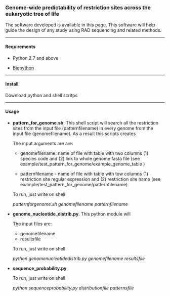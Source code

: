### Genome-wide predictability of restriction sites across the eukaryotic tree of life

The software developed is available in this page. This software will help guide the design of any study using RAD sequencing and related methods.

----------------
#### Requirements

- Python 2.7 and above

- [Biopython](http://biopython.org/wiki/Main_Page)

----------------
#### Install

Download python and shell scritps 

----------------
#### Usage




- **pattern_for_genome.sh**.  This shell script will search all the restriction sites from the input file (patternfilename) in every genome from the input file (genomefilename). As a result this scripts creates  

	The input arguments are are: 
	- genomefilename: name of file with table with two columns (1) species code and (2) link to whole genome fasta file 
    (see example/test_pattern_for_genome/example_genome_table )
    
	- patternfilename - name of file with table with tow columns (1) restriction site regular expression and (2) restriction site name 
    (see example/test_pattern_for_genome/patternfilename)

	To run, just write on shell

	_patternforgenome.sh genomefilename patternfilename_

- **genome_nucleotide_distrib.py**. This python module will 


	 The input files are:

	- genomefilename 
	- resultsfile 

	To run, just write on shell

	_python genomenucleotidedistrib.py genomefilename resultsfile_

- **sequence_probability.py**

	To run, just write on shell
    
	_python sequenceprobability.py distributionfile patternsfile_


